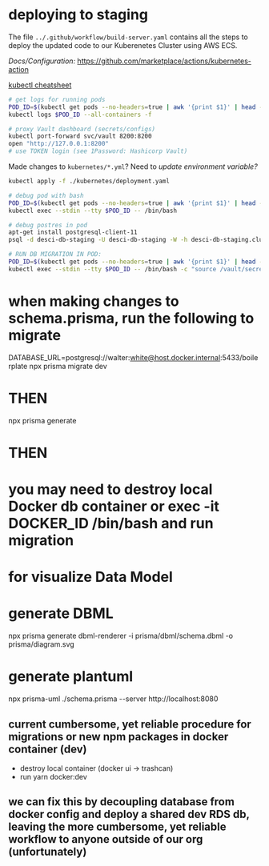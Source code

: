 # deploying to staging

The file `../.github/workflow/build-server.yaml` contains all the steps to deploy the updated code to our Kuberenetes Cluster using AWS ECS.

_Docs/Configuration:_ https://github.com/marketplace/actions/kubernetes-action

[kubectl cheatsheet](https://kubernetes.io/docs/reference/kubectl/cheatsheet/)

```bash
# get logs for running pods
POD_ID=$(kubectl get pods --no-headers=true | awk '{print $1}' | head -n 1)
kubectl logs $POD_ID --all-containers -f

# proxy Vault dashboard (secrets/configs)
kubectl port-forward svc/vault 8200:8200
open "http://127.0.0.1:8200"
# use TOKEN login (see 1Password: Hashicorp Vault)
```

Made changes to `kubernetes/*.yml`? Need to _update environment variable?_

```bash
kubectl apply -f ./kubernetes/deployment.yaml

# debug pod with bash
POD_ID=$(kubectl get pods --no-headers=true | awk '{print $1}' | head -n 1)
kubectl exec --stdin --tty $POD_ID -- /bin/bash

# debug postres in pod
apt-get install postgresql-client-11
psql -d desci-db-staging -U desci-db-staging -W -h desci-db-staging.cluster-ctzyam40vcxa.us-east-2.rds.amazonaws.com

# RUN DB MIGRATION IN POD:
POD_ID=$(kubectl get pods --no-headers=true | awk '{print $1}' | head -n 1)
kubectl exec --stdin --tty $POD_ID -- /bin/bash -c "source /vault/secrets/config ; npx prisma migrate dev --skip-generate"
```

# when making changes to schema.prisma, run the following to migrate

DATABASE_URL=postgresql://walter:white@host.docker.internal:5433/boilerplate npx prisma migrate dev

# THEN

npx prisma generate

# THEN

# you may need to destroy local Docker db container or exec -it DOCKER_ID /bin/bash and run migration

# for visualize Data Model

# generate DBML

npx prisma generate
dbml-renderer -i prisma/dbml/schema.dbml -o prisma/diagram.svg

# generate plantuml

npx prisma-uml ./schema.prisma --server http://localhost:8080

## current cumbersome, yet reliable procedure for migrations or new npm packages in docker container (dev)

- destroy local container (docker ui -> trashcan)
- run yarn docker:dev

## we can fix this by decoupling database from docker config and deploy a shared dev RDS db, leaving the more cumbersome, yet reliable workflow to anyone outside of our org (unfortunately)
